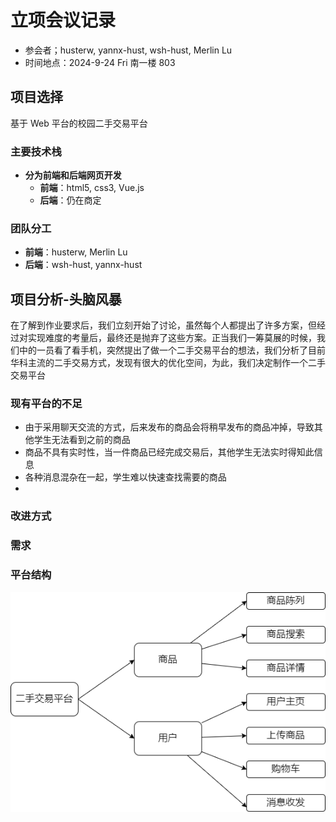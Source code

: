 # 立项会议记录

- 参会者；husterw, yannx-hust, wsh-hust, Merlin Lu
- 时间地点：2024-9-24 Fri 南一楼 803

## 项目选择

基于 Web 平台的校园二手交易平台

### 主要技术栈

- **分为前端和后端网页开发**
  - **前端**：html5, css3, Vue.js
  - **后端**：仍在商定

### 团队分工

- **前端**：husterw, Merlin Lu
- **后端**：wsh-hust, yannx-hust

## 项目分析-头脑风暴

在了解到作业要求后，我们立刻开始了讨论，虽然每个人都提出了许多方案，但经过对实现难度的考量后，最终还是抛弃了这些方案。正当我们一筹莫展的时候，我们中的一员看了看手机，突然提出了做一个二手交易平台的想法，我们分析了目前华科主流的二手交易方式，发现有很大的优化空间，为此，我们决定制作一个二手交易平台

### 现有平台的不足

- 由于采用聊天交流的方式，后来发布的商品会将稍早发布的商品冲掉，导致其他学生无法看到之前的商品
- 商品不具有实时性，当一件商品已经完成交易后，其他学生无法实时得知此信息
- 各种消息混杂在一起，学生难以快速查找需要的商品
-

### 改进方式

### 需求

### 平台结构

![](https://github.com/husterw/Used_Trading_Platform/blob/dev_wzz/structure.png)
